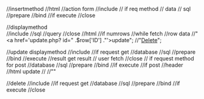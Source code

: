 //insertmethod
    //html
    //action form
    //include
    // if req method
        // data
        // sql
        //prepare
        //bind
        //if execute
        //close

//displaymethod     
//include
//sql
//query
//close
//html
  //if numrows
  //while fetch
  //row data
  //"<td><a href='update.php? id=" .$row['ID'] ."'>update</a></td>";
  //"<td><a href='delete.php?id=" . $row["ID"] . "' onclick='return confirm(\"Are you sure you want to delete this record?\")'>Delete</a></td>";

//update displaymethod
        //include
        //if request get
            //database
            //sql
            //prepare
            //bind
            //execute
            //result get result
            // user fetch
            //close
        // if request method for post
            //database
            //sql
            //prepare
            //bind
            //if execute
        //if post
            //header
//html update
    //<?php if (isset($_GET['ID'])); ?>
    //"<?php echo $user['ID'];  ?>"


//delete
    //include
    //if request get
        //database
        //sql 
        //prepare
        //bind 
        //if execute
        //close
